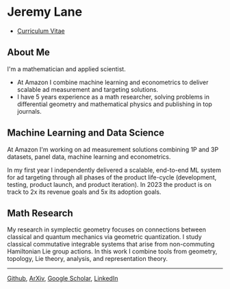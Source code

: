 # Jeremy Lane

- [Curriculum Vitae](cv.md)

## About Me

I'm a mathematician and applied scientist. 
- At Amazon I combine machine learning and econometrics to deliver scalable ad measurement and targeting solutions.
- I have 5 years experience as a math researcher, solving problems in differential geometry and mathematical physics and publishing in top journals.


## Machine Learning and Data Science

At Amazon I'm working on ad measurement solutions combining 1P and 3P datasets, panel data, machine learning and econometrics.

In my first year I independently delivered a scalable, end-to-end ML system for ad targeting through all phases of the product life-cycle (development, testing, product launch, and product iteration). In 2023 the product is on track to 2x its revenue goals and 5x its adoption goals.

## Math Research

My research in symplectic geometry focuses on connections between classical and quantum mechanics via geometric quantization.  I study classical commutative integrable systems that arise from non-commuting Hamiltonian Lie group actions. In this work I combine tools from geometry, topology, Lie theory, analysis, and representation theory.


---

[Github](https://github.com/lanej5), [ArXiv](https://arxiv.org/a/lane_j_2.html), [Google Scholar](https://scholar.google.ca/citations?user=atcyxVwAAAAJ&hl=en), [LinkedIn](https://linkedin.com/in/lanej5)
